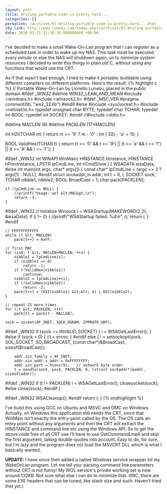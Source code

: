 ```yaml
---
layout: post
title: Writing portable code is pretty hard...
categories: []
permalink: /archives/97-Writing-portable-code-is-pretty-hard....html
s9y_link: http://www.lunesu.com/index.php?/archives/97-Writing-portable-code-is-pretty-hard....html
date: 2010-01-11 11:26:16.000000000 +08:00
---
```

I've decided to make a small Wake-On-Lan program that I can register as a scheduled task in order to wake up my NAS. This task must be executed <em>every minute</em> or else the NAS will shutdown again, so to minimize system resources I decided to write this thingy in plain old C, without using any functions that would use the CRT.

As if that wasn't bad enough, I tried to make it portable: buildable using different compilers on different platforms. Here's the result:
{% highlight c %}
// Portable Wake-On-Lan by Lionello Lunesu, placed in the public domain
#ifdef _WIN32
#define WIN32_LEAN_AND_MEAN
#include &lt;windows.h&gt;
#include &lt;winsock2.h&gt;
#ifdef _MSC_VER
#pragma comment(lib, "ws2_32.lib")
#endif
#else
#include &lt;sys/socket.h&gt;
#include &lt;netinet/in.h&gt;
typedef unsigned char BYTE;
typedef char TCHAR;
typedef int BOOL;
typedef int SOCKET;
#endif
//#include &lt;stdio.h&gt;

#define MACLEN (6)
#define PACKLEN (17*MACLEN)

int H2I(TCHAR m) {
	return m &lt;= '9' ? m - '0' : (m | 32) - 'a' + 10;
}

BOOL ValidHex(TCHAR t) {
	return (t &gt;= '0' && t &lt;= '9') || (t &gt;= 'a' && t &lt;= 'f') || (t &gt;= 'A' && t &lt;= 'F');
}

#ifdef _WIN32
int WINAPI WinMain(
    HINSTANCE hInstance,
    HINSTANCE hPrevInstance,
    LPSTR lpCmdLine,
    int nCmdShow
)
{
	WSADATA wsaData;
#else
int main(int argc, char* argv[])
{
	const char* lpCmdLine = (argc == 2 ? argv[1] : NULL);
#endif
	struct sockaddr_in addr;
	int t = 0, i;
	SOCKET sock;
	TCHAR nibble1, nibble2;
	BOOL BroadCast = 1;
	char pack[PACKLEN];

	if (lpCmdLine == NULL) {
		//printf("Usage: wol &lt;MAC&gt;\n");
		return -3;
	}

#ifdef _WIN32
	// Initialize Winsock
	i = WSAStartup(MAKEWORD(2,2), &wsaData);
	if (i != 0) {
		//printf("WSAStartup failed: %d\n", i);
		return i;
	}
#endif

	// FFFFFFFFFFFF
	while (t &lt; MACLEN)
		pack[t++] = 0xFF;

	// first MAC
	for (i=0; t &lt; MACLEN+MACLEN; ++i) {
		nibble1 = lpCmdLine[i];
		if (nibble1 == 0)
			return -1;
		if (!ValidHex(nibble1))
			continue;
		nibble2 = lpCmdLine[++i];
		if (!ValidHex(nibble2))
			return -2;
		pack[t++] = (H2I(nibble1) &lt;&lt; 4) | H2I(nibble2);
	}

	// repeat 15 more times
	for (;t &lt; PACKLEN; ++t)
		pack[t] = pack[t - MACLEN];

	sock = socket(AF_INET, SOCK_DGRAM, IPPROTO_UDP);
#ifdef _WIN32
	if (sock == INVALID_SOCKET) {
		i = WSAGetLastError();
	}
#else
	if (sock &lt; 0) {
		//i = errno;
	}
#endif
	else {
		i = setsockopt(sock, SOL_SOCKET, SO_BROADCAST, (const char*)&BroadCast, sizeof(BroadCast));

		addr.sin_family = AF_INET;
		addr.sin_addr.s_addr = 0xFFFFFFFF;
		addr.sin_port = htons(9);	// network byte order
		t = sendto(sock, pack, PACKLEN, 0, (struct sockaddr*)&addr, sizeof(addr));
#ifdef _WIN32
		if (t != PACKLEN)
			i = WSAGetLastError();
		closesocket(sock);
#else
		close(sock);
#endif
	}

#ifdef _WIN32
	WSACleanup();
#endif
	return i;
}
{% endhighlight %}

I've build this using GCC on Ubuntu and MSVC and DMC on Windows. Actually, on Windows this application still needs the CRT, since that WinMain isn't exactly the entry-point called by the OS. The OS calls an entry point without any arguments and then the CRT will extract the HINSTANCE and command line etc using the Windows API. So to get the above code free of all CRT use I'll have to use GetCommandLineA and skip the first argument, taking double-quotes into account. Easy to do, for sure, but I'm lazy and the program does not load the MSVCRT DLL which is what I basically wanted.

<strong>UPDATE:</strong> I have since then added a native Windows service wrapper tol my WakeOnLan program. Let me tell you: parsing command line parameters without CRT is not funny! My WOL service's private working set is now around 132KB. Not sure what else I can do to minimize that. (IIRC, there are some EXE headers that can be tuned, like stack size and such. Haven't tried that yet.)
